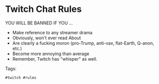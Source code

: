 # Twitch Chat Rules

YOU WILL BE BANNED IF YOU ...

*  Make reference to any streamer drama
*  Obviously, won't ever read About
*  Are clearly a fucking moron (pro-Trump, anti-vax, flat-Earth, Q-anon, etc.)
*  Become more annoying than average
*  Remember, Twitch has "whisper" as well.

Tags:

    #twitch #rules

